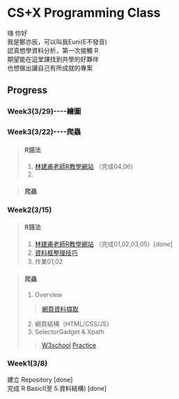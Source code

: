# CS+X Programming Class
嗨 你好<br>
我是鄭亦辰，可以叫我Euni(E不發音)<br>
認真想學資料分析，第一次接觸 R<br>
期望能在這堂課找到共學的好夥伴<br>
也想做出讓自己有所成就的專案<br>

## Progress
### Week3(3/29)----繪圖


### Week3(3/22)----爬蟲
> #### R語法
> 1. [林建甫老師R教學網站](http://web.ntpu.edu.tw/~cflin/) （完成04,06）<br>
> 2. 

> #### 爬蟲


### Week2(3/15)
> #### R語法
> 1. [林建甫老師R教學網站](http://web.ntpu.edu.tw/~cflin/) （完成01,02,03,05）[done] <br>
> 2.  [資料框整理技巧](https://goo.gl/Qrc77S) <br>
> 3. 作業01,02

> #### 爬蟲
> 1. Overview
>> [網頁資料擷取](https://bookdown.org/sulaxd/0127/scrapt-topic.html#r) <br>
> 2. 網頁結構（HTML/CSS/JS）<br>
> 3. SelectorGadget & Xpath
>> [W3school](https://www.w3schools.com/xml/xpath_intro.asp)
>> [Practice](http://www.topswagcode.com/xpath/#)

### Week1(3/8)
  建立 Repository [done]<br>
  完成 R BasicI(至 5.資料結構) [done]<br>
